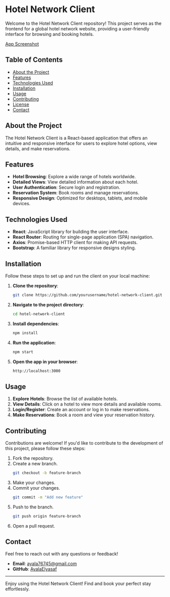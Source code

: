 # Hotel Network Client

Welcome to the Hotel Network Client repository! This project serves as the frontend for a global hotel network website, providing a user-friendly interface for browsing and booking hotels.

[App Screenshot](https://drive.google.com/uc?export=view&id=1FqEqi_1gQdPEClYYXyf5fWieOrJhCf-N)

## Table of Contents

- [About the Project](#about-the-project)
- [Features](#features)
- [Technologies Used](#technologies-used)
- [Installation](#installation)
- [Usage](#usage)
- [Contributing](#contributing)
- [License](#license)
- [Contact](#contact)

## About the Project

The Hotel Network Client is a React-based application that offers an intuitive and responsive interface for users to explore hotel options, view details, and make reservations.

## Features

- **Hotel Browsing**: Explore a wide range of hotels worldwide.
- **Detailed Views**: View detailed information about each hotel.
- **User Authentication**: Secure login and registration.
- **Reservation System**: Book rooms and manage reservations.
- **Responsive Design**: Optimized for desktops, tablets, and mobile devices.

## Technologies Used

- **React**: JavaScript library for building the user interface.
- **React Router**: Routing for single-page application (SPA) navigation.
- **Axios**: Promise-based HTTP client for making API requests.
- **Bootstrap**: A familiar library for responsive designs styling.

## Installation

Follow these steps to set up and run the client on your local machine:

1. **Clone the repository**:
    ```sh
    git clone https://github.com/yourusername/hotel-network-client.git
    ```

2. **Navigate to the project directory**:
    ```sh
    cd hotel-network-client
    ```

3. **Install dependencies**:
    ```sh
    npm install
    ```

4. **Run the application**:
    ```sh
    npm start
    ```

5. **Open the app in your browser**:
    ```sh
    http://localhost:3000
    ```

## Usage

1. **Explore Hotels**: Browse the list of available hotels.
2. **View Details**: Click on a hotel to view more details and available rooms.
3. **Login/Register**: Create an account or log in to make reservations.
4. **Make Reservations**: Book a room and view your reservation history.

## Contributing

Contributions are welcome! If you'd like to contribute to the development of this project, please follow these steps:

1. Fork the repository.
2. Create a new branch.
    ```sh
    git checkout -b feature-branch
    ```
3. Make your changes.
4. Commit your changes.
    ```sh
    git commit -m "Add new feature"
    ```
5. Push to the branch.
    ```sh
    git push origin feature-branch
    ```
6. Open a pull request.

## Contact

Feel free to reach out with any questions or feedback!

- **Email**: ayala76745@gmail.com
- **GitHub**: [AyalaElyasaf](https://github.com/AyalaElyasaf)


---

Enjoy using the Hotel Network Client! Find and book your perfect stay effortlessly.
